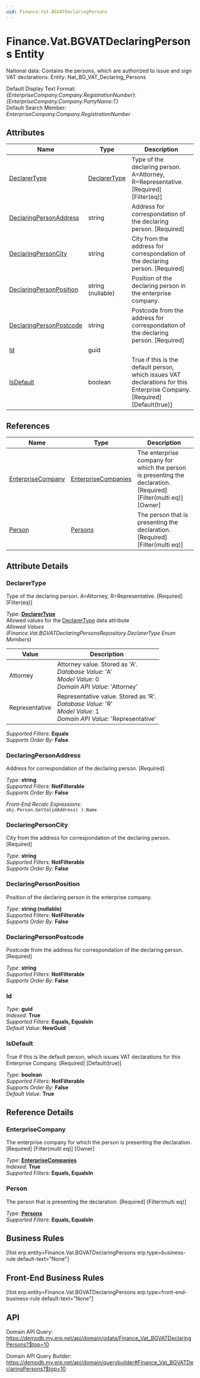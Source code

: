 ```yaml
---
uid: Finance.Vat.BGVATDeclaringPersons
---
```

# Finance.Vat.BGVATDeclaringPersons Entity

National data: Contains the persons, which are authorized to issue and sign VAT declarations. Entity: Nat_BG_VAT_Declaring_Persons

Default Display Text Format:  
_{EnterpriseCompany.Company.RegistrationNumber}: {EnterpriseCompany.Company.PartyName:T}_  
Default Search Member:  
_EnterpriseCompany.Company.RegistrationNumber_  

## Attributes

| Name | Type | Description |
| ---- | ---- | --- |
| [DeclarerType](Finance.Vat.BGVATDeclaringPersons.md#declarertype) | [DeclarerType](Finance.Vat.BGVATDeclaringPersons.md#declarertype) | Type of the declaring person. A=Attorney, R=Representative. [Required] [Filter(eq)] 
| [DeclaringPersonAddress](Finance.Vat.BGVATDeclaringPersons.md#declaringpersonaddress) | string | Address for correspondation of the declaring person. [Required] 
| [DeclaringPersonCity](Finance.Vat.BGVATDeclaringPersons.md#declaringpersoncity) | string | City from the address for correspondation of the declaring person. [Required] 
| [DeclaringPersonPosition](Finance.Vat.BGVATDeclaringPersons.md#declaringpersonposition) | string (nullable) | Position of the declaring person in the enterprise company. 
| [DeclaringPersonPostcode](Finance.Vat.BGVATDeclaringPersons.md#declaringpersonpostcode) | string | Postcode from the address for correspondation of the declaring person. [Required] 
| [Id](Finance.Vat.BGVATDeclaringPersons.md#id) | guid |  
| [IsDefault](Finance.Vat.BGVATDeclaringPersons.md#isdefault) | boolean | True if this is the default person, which issues VAT declarations for this Enterprise Company. [Required] [Default(true)] 

## References

| Name | Type | Description |
| ---- | ---- | --- |
| [EnterpriseCompany](Finance.Vat.BGVATDeclaringPersons.md#enterprisecompany) | [EnterpriseCompanies](General.EnterpriseCompanies.md) | The enterprise company for which the person is presenting the declaration. [Required] [Filter(multi eq)] [Owner] |
| [Person](Finance.Vat.BGVATDeclaringPersons.md#person) | [Persons](General.Contacts.Persons.md) | The person that is presenting the declaration. [Required] [Filter(multi eq)] |


## Attribute Details

### DeclarerType

Type of the declaring person. A=Attorney, R=Representative. [Required] [Filter(eq)]

_Type_: **[DeclarerType](Finance.Vat.BGVATDeclaringPersons.md#declarertype)**  
Allowed values for the [DeclarerType](Finance.Vat.BGVATDeclaringPersons.md#declarertype) data attribute  
_Allowed Values (Finance.Vat.BGVATDeclaringPersonsRepository.DeclarerType Enum Members)_  

| Value | Description |
| ---- | --- |
| Attorney | Attorney value. Stored as 'A'. <br /> _Database Value:_ 'A' <br /> _Model Value:_ 0 <br /> _Domain API Value:_ 'Attorney' |
| Representative | Representative value. Stored as 'R'. <br /> _Database Value:_ 'R' <br /> _Model Value:_ 1 <br /> _Domain API Value:_ 'Representative' |

_Supported Filters_: **Equals**  
_Supports Order By_: **False**  

### DeclaringPersonAddress

Address for correspondation of the declaring person. [Required]

_Type_: **string**  
_Supported Filters_: **NotFilterable**  
_Supports Order By_: **False**  

_Front-End Recalc Expressions:_  
`obj.Person.GetValidAddress( ).Name`
### DeclaringPersonCity

City from the address for correspondation of the declaring person. [Required]

_Type_: **string**  
_Supported Filters_: **NotFilterable**  
_Supports Order By_: **False**  

### DeclaringPersonPosition

Position of the declaring person in the enterprise company.

_Type_: **string (nullable)**  
_Supported Filters_: **NotFilterable**  
_Supports Order By_: **False**  

### DeclaringPersonPostcode

Postcode from the address for correspondation of the declaring person. [Required]

_Type_: **string**  
_Supported Filters_: **NotFilterable**  
_Supports Order By_: **False**  

### Id

_Type_: **guid**  
_Indexed_: **True**  
_Supported Filters_: **Equals, EqualsIn**  
_Default Value_: **NewGuid**  

### IsDefault

True if this is the default person, which issues VAT declarations for this Enterprise Company. [Required] [Default(true)]

_Type_: **boolean**  
_Supported Filters_: **NotFilterable**  
_Supports Order By_: **False**  
_Default Value_: **True**  


## Reference Details

### EnterpriseCompany

The enterprise company for which the person is presenting the declaration. [Required] [Filter(multi eq)] [Owner]

_Type_: **[EnterpriseCompanies](General.EnterpriseCompanies.md)**  
_Indexed_: **True**  
_Supported Filters_: **Equals, EqualsIn**  

### Person

The person that is presenting the declaration. [Required] [Filter(multi eq)]

_Type_: **[Persons](General.Contacts.Persons.md)**  
_Supported Filters_: **Equals, EqualsIn**  



## Business Rules

[!list erp.entity=Finance.Vat.BGVATDeclaringPersons erp.type=business-rule default-text="None"]

## Front-End Business Rules

[!list erp.entity=Finance.Vat.BGVATDeclaringPersons erp.type=front-end-business-rule default-text="None"]

## API

Domain API Query:
<https://demodb.my.erp.net/api/domain/odata/Finance_Vat_BGVATDeclaringPersons?$top=10>

Domain API Query Builder:
<https://demodb.my.erp.net/api/domain/querybuilder#Finance_Vat_BGVATDeclaringPersons?$top=10>

